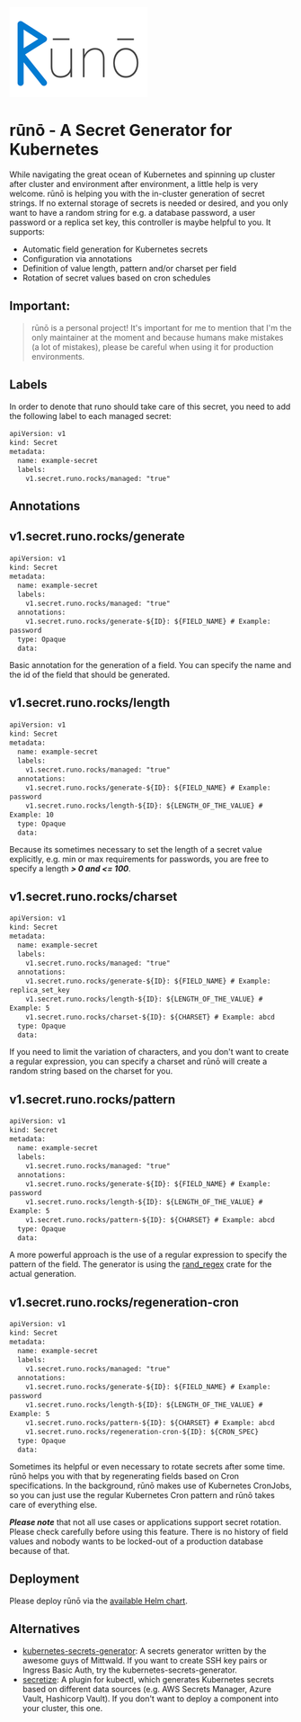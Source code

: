 ![Logo for rūnō](assets/logo.png)

# rūnō - A Secret Generator for Kubernetes

While navigating the great ocean of Kubernetes and spinning up cluster after cluster and environment after environment, a little help is very welcome. rūnō is helping you with the in-cluster generation of secret strings. If no external storage of secrets is needed or desired, and you only want to have a random string for e.g. a database password, a user password or a replica set key, this controller is maybe helpful to you. 
It supports:
- Automatic field generation for Kubernetes secrets
- Configuration via annotations
- Definition of value length, pattern and/or charset per field
- Rotation of secret values based on cron schedules


## **Important**:
> rūnō is a personal project! It's important for me to mention that I'm the only maintainer at the moment and because 
> humans make mistakes (a lot of mistakes), please be careful when using it for production environments.

## Labels
In order to denote that runo should take care of this secret, you need to add the following label to each managed secret:
```
apiVersion: v1
kind: Secret
metadata:
  name: example-secret
  labels:
    v1.secret.runo.rocks/managed: "true"
```

## Annotations

v1.secret.runo.rocks/generate
----
```
apiVersion: v1
kind: Secret
metadata:
  name: example-secret
  labels:
    v1.secret.runo.rocks/managed: "true"
  annotations:
    v1.secret.runo.rocks/generate-${ID}: ${FIELD_NAME} # Example: password
  type: Opaque
  data:
```
Basic annotation for the generation of a field. You can specify the name and the id of the field that should be generated. 

v1.secret.runo.rocks/length
----
```
apiVersion: v1
kind: Secret
metadata:
  name: example-secret
  labels:
    v1.secret.runo.rocks/managed: "true"
  annotations:
    v1.secret.runo.rocks/generate-${ID}: ${FIELD_NAME} # Example: password
    v1.secret.runo.rocks/length-${ID}: ${LENGTH_OF_THE_VALUE} # Example: 10
  type: Opaque
  data:
```
Because its sometimes necessary to set the length of a secret value explicitly, e.g. min or max requirements for passwords, you are free to specify a length ***> 0 and <= 100***.

v1.secret.runo.rocks/charset
----
```
apiVersion: v1
kind: Secret
metadata:
  name: example-secret
  labels:
    v1.secret.runo.rocks/managed: "true"
  annotations:
    v1.secret.runo.rocks/generate-${ID}: ${FIELD_NAME} # Example: replica_set_key
    v1.secret.runo.rocks/length-${ID}: ${LENGTH_OF_THE_VALUE} # Example: 5
    v1.secret.runo.rocks/charset-${ID}: ${CHARSET} # Example: abcd
  type: Opaque
  data:
```
If you need to limit the variation of characters, and you don't want to create a regular expression, you can specify a charset and rūnō will create a random string based on the charset for you.

v1.secret.runo.rocks/pattern
----
```
apiVersion: v1
kind: Secret
metadata:
  name: example-secret
  labels:
    v1.secret.runo.rocks/managed: "true"
  annotations:
    v1.secret.runo.rocks/generate-${ID}: ${FIELD_NAME} # Example: password
    v1.secret.runo.rocks/length-${ID}: ${LENGTH_OF_THE_VALUE} # Example: 5
    v1.secret.runo.rocks/pattern-${ID}: ${CHARSET} # Example: abcd
  type: Opaque
  data:
```
A more powerful approach is the use of a regular expression to specify the pattern of the field. The generator is using the [rand_regex](https://crates.io/crates/rand_regex) crate for the actual generation.

v1.secret.runo.rocks/regeneration-cron
----
```
apiVersion: v1
kind: Secret
metadata:
  name: example-secret
  labels:
    v1.secret.runo.rocks/managed: "true"
  annotations:
    v1.secret.runo.rocks/generate-${ID}: ${FIELD_NAME} # Example: password
    v1.secret.runo.rocks/length-${ID}: ${LENGTH_OF_THE_VALUE} # Example: 5
    v1.secret.runo.rocks/pattern-${ID}: ${CHARSET} # Example: abcd
    v1.secret.runo.rocks/regeneration-cron-${ID}: ${CRON_SPEC}
  type: Opaque
  data:
```
Sometimes its helpful or even necessary to rotate secrets after some time. rūnō helps you with that by regenerating fields based on Cron specifications. In the background, rūnō makes use of Kubernetes CronJobs, so you can just use the regular Kubernetes Cron pattern and rūnō takes care of everything else. 

***Please note*** that not all use cases or applications support secret rotation. Please check carefully before using this feature. There is no history of field values and nobody wants to be locked-out of a production database because of that.

## Deployment

Please deploy rūnō via the [available Helm chart](https://github.com/AljoschaP/runo-helm-chart).

## Alternatives

- [kubernetes-secrets-generator](https://github.com/mittwald/kubernetes-secret-generator): A secrets generator written by the awesome guys of Mittwald. If you want to create SSH key pairs or Ingress Basic Auth, try the kubernetes-secrets-generator. 
- [secretize](https://github.com/bbl/secretize): A plugin for kubectl, which generates Kubernetes secrets based on different data sources (e.g. AWS Secrets Manager, Azure Vault, Hashicorp Vault). If you don't want to deploy a component into your cluster, this one.
